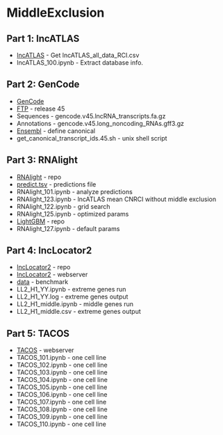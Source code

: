 # MiddleExclusion
## Part 1: lncATLAS
* [lncATLAS](https://lncatlas.crg.eu/) - Get lncATLAS_all_data_RCI.csv
* lncATLAS_100.ipynb - Extract database info.

## Part 2: GenCode
* [GenCode](https://www.gencodegenes.org/)
* [FTP](https://ftp.ebi.ac.uk/pub/databases/gencode/Gencode_human) - release 45
* Sequences - gencode.v45.lncRNA_transcripts.fa.gz
* Annotations - gencode.v45.long_noncoding_RNAs.gff3.gz
* [Ensembl](https://useast.ensembl.org/info/genome/genebuild/canonical.html) - define canonical
* get_canonical_transcript_ids.45.sh - unix shell script

## Part 3: RNAlight
* [RNAlight](https://github.com/YangLab/RNAlight) - repo
* [predict.tsv](https://github.com/YangLab/RNAlight/blob/main/Light_score_diverse_RNA/lncRNA_whole_genome/Whole_genome_lncRNA_predict_df.tsv) - predictions file
* RNAlight_101.ipynb - analyze predictions
* RNAlight_123.ipynb - lncATLAS mean CNRCI without middle exclusion
* RNAlight_122.ipynb - grid search
* RNAlight_125.ipynb - optimized params
* [LightGBM](https://github.com/microsoft/LightGBM) - repo
* RNAlight_127.ipynb - default params

## Part 4: lncLocator2
* [lncLocator2](https://github.com/Yang-J-LIN/lncLocator2) - repo
* [lncLocator2](http://www.csbio.sjtu.edu.cn/bioinf/lncLocator2/) - webserver
* [data](http://www.csbio.sjtu.edu.cn/bioinf/lncLocator2/Data.htm) - benchmark
* LL2_H1_YY.ipynb - extreme genes run
* LL2_H1_YY.log - extreme genes output
* LL2_H1_middle.ipynb - middle genes run
* LL2_H1_middle.csv - extreme genes output

## Part 5: TACOS
* [TACOS](https://balalab-skku.org/TACOS) - webserver
* TACOS_101.ipynb - one cell line
* TACOS_102.ipynb - one cell line
* TACOS_103.ipynb - one cell line
* TACOS_104.ipynb - one cell line
* TACOS_105.ipynb - one cell line
* TACOS_106.ipynb - one cell line
* TACOS_107.ipynb - one cell line
* TACOS_108.ipynb - one cell line
* TACOS_109.ipynb - one cell line
* TACOS_110.ipynb - one cell line
